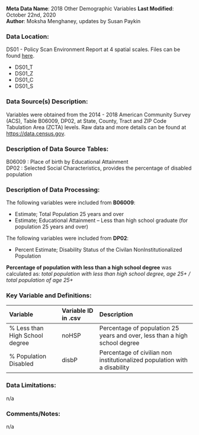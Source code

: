 **Meta Data Name**: 2018 Other Demographic Variables
**Last Modified**: October 22nd, 2020  
**Author**: Moksha Menghaney, updates by Susan Paykin 

### Data Location: 
DS01 - Policy Scan Environment Report at 4 spatial scales. Files can be found [here](https://github.com/GeoDaCenter/opioid-policy-scan/tree/master/Policy_Scan/data_final).
* DS01_T  
* DS01_Z  
* DS01_C  
* DS01_S  

### Data Source(s) Description:  
Variables were obtained from the 2014 - 2018 American Community Survey (ACS), Table B06009, DP02, at State, County, Tract and ZIP Code Tabulation Area (ZCTA) levels. Raw data and more details can be found at https://data.census.gov.

### Description of Data Source Tables:
B06009 : Place of birth by Educational Attainment <br>
DP02 : Selected Social Characteristics, provides the percentage of disabled population

### Description of Data Processing: 
The following variables were included from **B06009**:
  * Estimate; Total Population 25 years and over 
  * Estimate; Educational Attainment  – Less than high school graduate (for population 25 years and over)
  
The following variables were included from **DP02**:
  * Percent Estimate; Disability Status of the Civilan NonInstitutionalized Population

**Percentage of population with less than a high school degree** was calculated as: *total population with less than high school degree, age 25+ / total population of age 25+*

### Key Variable and Definitions:
| Variable | Variable ID in .csv | Description |
|:---------|:--------------------|:------------|
| % Less than High School degree  | noHSP | Percentage of population 25 years and over, less than a high school degree |
| % Population Disabled  | disbP | Percentage of civilian non institutionalized population with a disability |

### Data Limitations:
n/a

### Comments/Notes:
n/a

